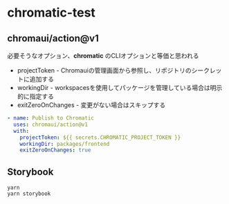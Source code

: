 # chromatic-test

## chromaui/action@v1

必要そうなオプション、**chromatic** のCLIオプションと等価と思われる

* projectToken - Chromauiの管理画面から参照し、リポジトリのシークレットに追加する
* workingDir - workspacesを使用してパッケージを管理している場合は明示的に指定する
* exitZeroOnChanges - 変更がない場合はスキップする

```yaml
- name: Publish to Chromatic
  uses: chromaui/action@v1
  with:
    projectToken: ${{ secrets.CHROMATIC_PROJECT_TOKEN }}
    workingDir: packages/frontend
    exitZeroOnChanges: true
```

## Storybook

```shell
yarn
yarn storybook
```
